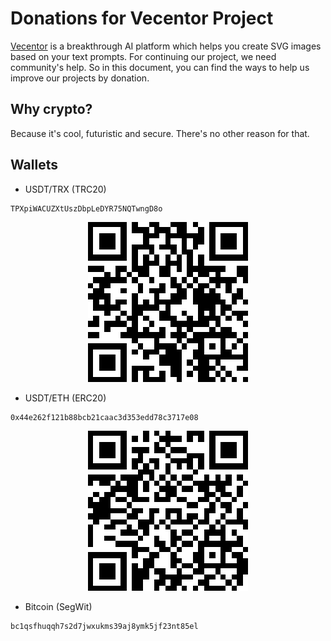 # Donations for Vecentor Project

[Vecentor](https://vecentor.com) is a breakthrough AI platform which helps you create SVG images based on your text prompts. For continuing our project, we need community's help. So in this document, you can find the ways to help us improve our projects by donation. 

## Why crypto? 

Because it's cool, futuristic and secure. There's no other reason for that.

## Wallets 

- USDT/TRX (TRC20)

```
TPXpiWACUZXtUszDbpLeDYR75NQTwngD8o
```

<p align="center">
    <img src="trc20.png" />
</p>

- USDT/ETH (ERC20)

```
0x44e262f121b88bcb21caac3d353edd78c3717e08
```

<p align="center">
    <img src="erc20.png" />
</p>

- Bitcoin (SegWit)

```
bc1qsfhuqqh7s2d7jwxukms39aj8ymk5jf23nt85el
```